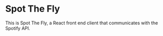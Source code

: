 # Spot The Fly 

This is Spot The Fly, a React front end client that communicates with the Spotify API.